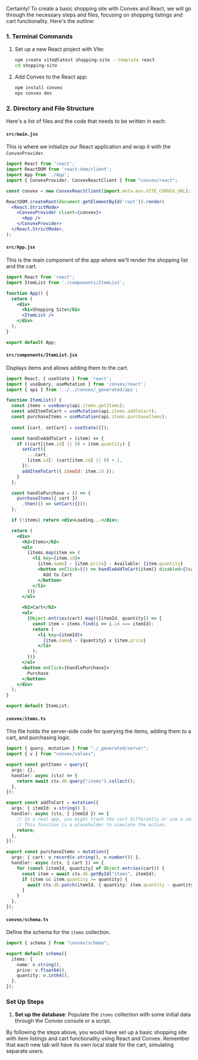 Certainly! To create a basic shopping site with Convex and React, we will go through the necessary steps and files, focusing on shopping listings and cart functionality. Here's the outline:

### 1. Terminal Commands
1. Set up a new React project with Vite:
   ```sh
   npm create vite@latest shopping-site --template react
   cd shopping-site
   ```
2. Add Convex to the React app:
   ```sh
   npm install convex
   npx convex dev
   ```

### 2. Directory and File Structure
Here's a list of files and the code that needs to be written in each:

#### `src/main.jsx`
This is where we initialize our React application and wrap it with the `ConvexProvider`.

```jsx
import React from 'react';
import ReactDOM from 'react-dom/client';
import App from './App';
import { ConvexProvider, ConvexReactClient } from "convex/react";

const convex = new ConvexReactClient(import.meta.env.VITE_CONVEX_URL);

ReactDOM.createRoot(document.getElementById('root')).render(
  <React.StrictMode>
    <ConvexProvider client={convex}>
      <App />
    </ConvexProvider>
  </React.StrictMode>,
);
```

#### `src/App.jsx`
This is the main component of the app where we'll render the shopping list and the cart.

```jsx
import React from 'react';
import ItemList from './components/ItemList';

function App() {
  return (
    <div>
      <h1>Shopping Site</h1>
      <ItemList />
    </div>
  );
}

export default App;
```

#### `src/components/ItemList.jsx`
Displays items and allows adding them to the cart.

```jsx
import React, { useState } from 'react';
import { useQuery, useMutation } from 'convex/react';
import { api } from '../../convex/_generated/api';

function ItemList() {
  const items = useQuery(api.items.getItems);
  const addItemToCart = useMutation(api.items.addToCart);
  const purchaseItems = useMutation(api.items.purchaseItems);
  
  const [cart, setCart] = useState([]);

  const handleAddToCart = (item) => {
    if ((cart[item.id] || 0) < item.quantity) {
      setCart({
        ...cart,
        [item.id]: (cart[item.id] || 0) + 1,
      });
      addItemToCart({ itemId: item.id });
    }
  };

  const handlePurchase = () => {
    purchaseItems({ cart })
      .then(() => setCart({}));
  };

  if (!items) return <div>Loading...</div>;

  return (
    <div>
      <h2>Items</h2>
      <ul>
        {items.map(item => (
          <li key={item.id}>
            {item.name} - {item.price} - Available: {item.quantity}
            <button onClick={() => handleAddToCart(item)} disabled={(cart[item.id] || 0) >= item.quantity}>
              Add to Cart
            </button>
          </li>
        ))}
      </ul>

      <h2>Cart</h2>
      <ul>
        {Object.entries(cart).map(([itemId, quantity]) => {
          const item = items.find(i => i.id === itemId);
          return (
            <li key={itemId}>
              {item.name} - {quantity} x {item.price}
            </li>
          );
        })}
      </ul>
      <button onClick={handlePurchase}>
        Purchase
      </button>
    </div>
  );
}

export default ItemList;
```

#### `convex/items.ts`
This file holds the server-side code for querying the items, adding them to a cart, and purchasing logic.

```ts
import { query, mutation } from "./_generated/server";
import { v } from "convex/values";

export const getItems = query({
  args: {},
  handler: async (ctx) => {
    return await ctx.db.query("items").collect();
  },
});

export const addToCart = mutation({
  args: { itemId: v.string() },
  handler: async (ctx, { itemId }) => {
    // In a real app, you might track the cart differently or use a session.
    // This function is a placeholder to simulate the action.
    return;
  },
});

export const purchaseItems = mutation({
  args: { cart: v.record(v.string(), v.number()) },
  handler: async (ctx, { cart }) => {
    for (const [itemId, quantity] of Object.entries(cart)) {
      const item = await ctx.db.getById("items", itemId);
      if (item && item.quantity >= quantity) {
        await ctx.db.patch(itemId, { quantity: item.quantity - quantity });
      }
    }
  },
});
```

#### `convex/schema.ts`
Define the schema for the `items` collection.

```ts
import { schema } from "convex/schema";

export default schema({
  items: {
    name: v.string(),
    price: v.float64(),
    quantity: v.int64(),
  },
});
```

### Set Up Steps

1. **Set up the database**: Populate the `items` collection with some initial data through the Convex console or a script.

By following the steps above, you would have set up a basic shopping site with item listings and cart functionality using React and Convex. Remember that each new tab will have its own local state for the cart, simulating separate users.
